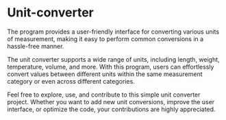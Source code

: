 # Unit-converter

The program provides a user-friendly interface for converting various units of measurement, making it easy to perform common conversions in a hassle-free manner.

The unit converter supports a wide range of units, including length, weight, temperature, volume, and more. With this program, users can effortlessly convert values between different units within the same measurement category or even across different categories.

Feel free to explore, use, and contribute to this simple unit converter project. Whether you want to add new unit conversions, improve the user interface, or optimize the code, your contributions are highly appreciated.
